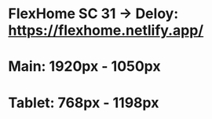# FlexHome SC 31 -> Deloy: https://flexhome.netlify.app/
# Main: 1920px - 1050px
# Tablet: 768px - 1198px
